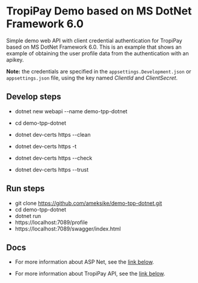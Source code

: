 # TropiPay Demo based on MS DotNet Framework 6.0
Simple demo web API with client credential authentication for TropiPay based on MS DotNet Framework 6.0. This is an example that shows an example of obtaining the user profile data from the authentication with an apikey.

**Note:** the credentials are specified in the ```appsettings.Development.json``` or ```appsettings.json``` file, using the key named *ClientId* and *ClientSecret*.

## Develop steps 
- dotnet new webapi --name demo-tpp-dotnet
- cd demo-tpp-dotnet

- dotnet dev-certs https --clean
- dotnet dev-certs https -t
- dotnet dev-certs https --check
- dotnet dev-certs https --trust

## Run steps 
- git clone https://github.com/ameksike/demo-tpp-dotnet.git
- cd demo-tpp-dotnet
- dotnet run 
- https://localhost:7089/profile
- https://localhost:7089/swagger/index.html

## Docs
- For more information about ASP Net, see the [link below](https://docs.microsoft.com/en-us/aspnet/core/tutorials/first-web-api?view=aspnetcore-6.0&tabs=visual-studio-code).

- For more information about TropiPay API, see the [link below](https://tpp.stoplight.io/docs/tropipay-api-doc/ZG9jOjEwMDY4ODg3-getting-started).

